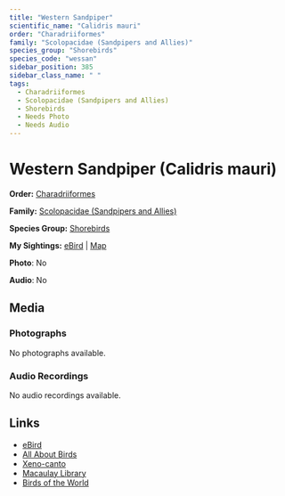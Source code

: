```yaml
---
title: "Western Sandpiper"
scientific_name: "Calidris mauri"
order: "Charadriiformes"
family: "Scolopacidae (Sandpipers and Allies)"
species_group: "Shorebirds"
species_code: "wessan"
sidebar_position: 385
sidebar_class_name: " "
tags: 
  - Charadriiformes
  - Scolopacidae (Sandpipers and Allies)
  - Shorebirds
  - Needs Photo
  - Needs Audio
---
```


# Western Sandpiper (Calidris mauri)

**Order:** [Charadriiformes](/tags/charadriiformes)

**Family:** [Scolopacidae (Sandpipers and Allies)](/tags/scolopacidae-sandpipers-and-allies)

**Species Group:** [Shorebirds](/tags/shorebirds)

**My Sightings:** [eBird](https://ebird.org/lifelist?r=world&time=life&spp=wessan) | [Map](/map?species_code=wessan)

**Photo**: No 

**Audio**: No

## Media
### Photographs
No photographs available.

### Audio Recordings
No audio recordings available.

## Links
* [eBird](https://ebird.org/species/wessan) 
* [All About Birds](https://www.allaboutbirds.org/guide/wessan) 
* [Xeno-canto](https://www.xeno-canto.org/species/calidris-mauri) 
* [Macaulay Library](https://search.macaulaylibrary.org/catalog?taxonCode=wessan&sort=rating_rank_desc)
* [Birds of the World](https://birdsoftheworld.org/bow/species/wessan)
